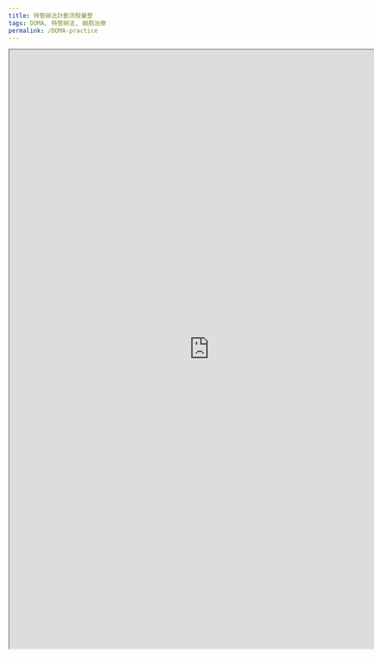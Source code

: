 ```yaml
---
title: 特管辦法計劃流程彙整
tags: DOMA, 特管辦法, 細胞治療
permalink: /DOMA-practice
---
```


<iframe src="https://hackmd.io/@s02260441/ByM6OrAMT" allow-scripts height="1200" width="800">
    你的瀏覽器不支援 iframe
</iframe>
